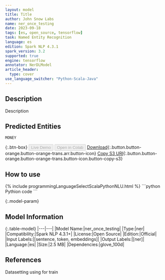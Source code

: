 ```yaml
---
layout: model
title: Title
author: John Snow Labs
name: ner_once_testing
date: 2023-09-18
tags: [es, open_source, tensorflow]
task: Named Entity Recognition
language: es
edition: Spark NLP 4.3.1
spark_version: 3.2
supported: true
engine: tensorflow
annotator: NerDLModel
article_header:
  type: cover
use_language_switcher: "Python-Scala-Java"
---
```


## Description

Description

## Predicted Entities

`MONEY`

{:.btn-box}
<button class="button button-orange" disabled>Live Demo</button>
<button class="button button-orange" disabled>Open in Colab</button>
[Download](https://s3.amazonaws.com/models-hub-auxdata/public/models/ner_once_testing_es_4.3.1_3.2_1694998398929.zip){:.button.button-orange.button-orange-trans.arr.button-icon}
[Copy S3 URI](s3://models-hub-auxdata/public/models/ner_once_testing_es_4.3.1_3.2_1694998398929.zip){:.button.button-orange.button-orange-trans.button-icon.button-copy-s3}

## How to use



<div class="tabs-box" markdown="1">
{% include programmingLanguageSelectScalaPythonNLU.html %}
```python
Pythion code
```

</div>

{:.model-param}
## Model Information

{:.table-model}
|---|---|
|Model Name:|ner_once_testing|
|Type:|ner|
|Compatibility:|Spark NLP 4.3.1+|
|License:|Open Source|
|Edition:|Official|
|Input Labels:|[sentence, token, embeddings]|
|Output Labels:|[ner]|
|Language:|es|
|Size:|2.5 MB|
|Dependencies:|glove_100d|

## References

Datasetting using for train